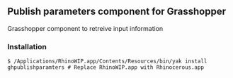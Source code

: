 ## Publish parameters component for Grasshopper

Grasshopper component to retreive input information

### Installation

```
$ /Applications/RhinoWIP.app/Contents/Resources/bin/yak install ghpublishparamters # Replace RhinoWIP.app with Rhinocerous.app
```